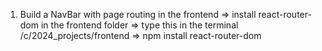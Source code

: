 1. Build a NavBar with page routing in the frontend
   => install react-router-dom in the frontend folder
   => type this in the terminal /c/2024_projects/frontend
   => npm install react-router-dom
